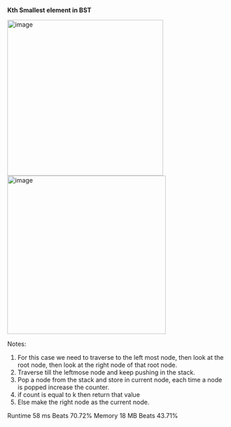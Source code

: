 **Kth Smallest element in BST**

<img width="356" alt="image" src="https://user-images.githubusercontent.com/25766765/212238489-2dfd334f-2143-4674-9f3a-114fb79a1137.png">

<img width="362" alt="image" src="https://user-images.githubusercontent.com/25766765/212238505-74f6e68d-861e-4817-9b92-96ca37d023a6.png">

Notes:
1. For this case we need to traverse to the left most node, then look at the root node, then look at the right node of that root node. 
2. Traverse till the leftmose node and keep pushing in the stack.
3. Pop a node from the stack and store in current node, each time a node is popped increase the counter.
4. if count is equal to k then return that value
5. Else make the right node as the current node.

Runtime
58 ms
Beats
70.72%
Memory
18 MB
Beats
43.71%

